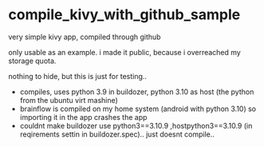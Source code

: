 # compile_kivy_with_github_sample

very simple kivy app, compiled through github

only usable as an example. i made it public, because i overreached my storage quota.

nothing to hide, but this is just for testing..

- compiles, uses python 3.9 in buildozer, python 3.10 as host (the python from the ubuntu virt mashine)
- brainflow is compiled on my home system (android with python 3.10) so importing it in the app crashes the app
- couldnt make buildozer use python3==3.10.9 ,hostpython3==3.10.9 (in reqirements settin in buildozer.spec).. just doesnt compile..
